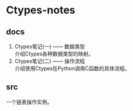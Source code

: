 # Ctypes-notes
## docs
1. Ctypes笔记(一) —— 数据类型  
介绍Ctypes各种数据类型的映射。
2. Ctypes笔记(二) —— 操作流程  
介绍使用Ctypes在Python调用C函数的具体流程。
## src
一个链表操作实例。
